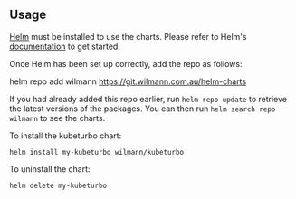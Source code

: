 ## Usage

[Helm](https://helm.sh) must be installed to use the charts.  Please refer to
Helm's [documentation](https://helm.sh/docs) to get started.

Once Helm has been set up correctly, add the repo as follows:

  helm repo add wilmann https://git.wilmann.com.au/helm-charts

If you had already added this repo earlier, run `helm repo update` to retrieve
the latest versions of the packages.  You can then run `helm search repo
wilmann` to see the charts.

To install the kubeturbo chart:

    helm install my-kubeturbo wilmann/kubeturbo

To uninstall the chart:

    helm delete my-kubeturbo